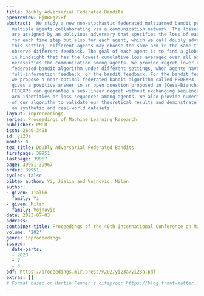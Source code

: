 ```yaml
---
title: Doubly Adversarial Federated Bandits
openreview: FjOB0g7iRf
abstract: 'We study a new non-stochastic federated multiarmed bandit problem with
  multiple agents collaborating via a communication network. The losses of the arms
  are assigned by an oblivious adversary that specifies the loss of each arm not only
  for each time step but also for each agent, which we call doubly adversarial. In
  this setting, different agents may choose the same arm in the same time step but
  observe different feedback. The goal of each agent is to find a globally best arm
  in hindsight that has the lowest cumulative loss averaged over all agents, which
  necessities the communication among agents. We provide regret lower bounds for any
  federated bandit algorithm under different settings, when agents have access to
  full-information feedback, or the bandit feedback. For the bandit feedback setting,
  we propose a near-optimal federated bandit algorithm called FEDEXP3. Our algorithm
  gives a positive answer to an open question proposed in (Cesa-Bianchi et al., 2016):
  FEDEXP3 can guarantee a sub-linear regret without exchanging sequences of selected
  arm identities or loss sequences among agents. We also provide numerical evaluations
  of our algorithm to validate our theoretical results and demonstrate its effectiveness
  on synthetic and real-world datasets.'
layout: inproceedings
series: Proceedings of Machine Learning Research
publisher: PMLR
issn: 2640-3498
id: yi23a
month: 0
tex_title: Doubly Adversarial Federated Bandits
firstpage: 39951
lastpage: 39967
page: 39951-39967
order: 39951
cycles: false
bibtex_author: Yi, Jialin and Vojnovic, Milan
author:
- given: Jialin
  family: Yi
- given: Milan
  family: Vojnovic
date: 2023-07-03
address: 
container-title: Proceedings of the 40th International Conference on Machine Learning
volume: '202'
genre: inproceedings
issued:
  date-parts:
  - 2023
  - 7
  - 3
pdf: https://proceedings.mlr.press/v202/yi23a/yi23a.pdf
extras: []
# Format based on Martin Fenner's citeproc: https://blog.front-matter.io/posts/citeproc-yaml-for-bibliographies/
---
```

